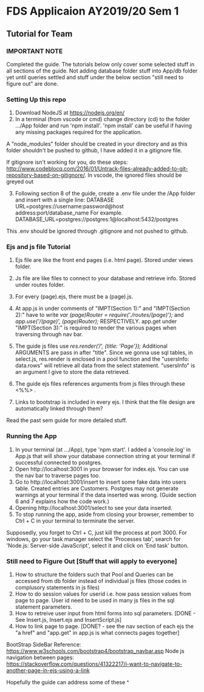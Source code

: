 #  FDS Applicaion AY2019/20 Sem 1
## Tutorial for Team

### IMPORTANT NOTE
Completed the guide. The tutorials below only cover some selected stuff in all sections of the guide. Not adding database folder stuff into App/db folder yet until queries settled and stuff under the below section "still need to figure out" are done.

### Setting Up this repo
1. Download NodeJS at https://nodejs.org/en/
2. In a terminal (from vscode or cmd) change directory (cd) to  the folder .../App folder and run 'npm install'. 'npm install' can be useful if having any missing packages required for the application.

A "node_modules" folder should be created in your directory and as this folder shouldn't be pushed to github, I have added it in a gitignore file. 

If gitignore isn't working for you, do these steps: http://www.codeblocq.com/2016/01/Untrack-files-already-added-to-git-repository-based-on-gitignore/. In vscode, the ignored files should be greyed out

3. Following section 8 of the guide, create a .env file under the /App folder and insert with a single line: DATABASE URL=postgres://username:password@host address:port/database_name
For example. DATABASE_URL=postgres://postgres:1@localhost:5432/postgres

This .env should be ignored through .gitignore and not pushed to github. 

### Ejs and js file Tutorial
1. Ejs file are like the front end pages (i.e. html page). Stored under views folder.
2. Js file are like files to connect to your database and retrieve info. Stored under routes folder.
3. For every (page).ejs, there must be a (page).js.

4. At app.js in under comments of "IMPT(Section 1):" and "IMPT(Section 2):" have to write 
*var (page)Router = require('./routes/(page)');* and *app.use('/(page)', (page)Router);* RESPECTIVELY.
app.get under "IMPT(Section 3):" is required to render the various pages when traversing through nav bar.

5. The guide js files use *res.render(’/’, {title: ’Page’});* Additional ARGUMENTS are pass in after "title". Since we gonna use sql tables, in select.js, res.render is enclosed in a pool function and the "usersInfo: data.rows" will retrieve all data from the select statement. "usersInfo" is an argument I give to store the data retrieved.  

6. The guide ejs files references arguments from js files through these <%%> . 

7. Links to bootstrap is included in every ejs. I think that the file design are automatically linked through them? 

Read the past sem guide for more detailed stuff. 

### Running the App
1. In your terminal (at .../App), type 'npm start'. I added a 'console.log' in App.js that will show your database connection string at your terminal if successful connected to postgres. 
2. Open http://localhost:3001 in your browser for index.ejs. You can use the nav bar to traverse pages too.
3. Go to http://localhost:3001/insert to insert some fake data into users table. Created entries are Customers. Postgres may not generate warnings at your terminal if the data inserted was wrong. (Guide section 6 and 7 explains how the code work.)
4. Opening http://localhost:3001/select to see your data inserted.
5. To stop running the app, aside from closing your browser, remember to Ctrl + C in your terminal to terminate the server. 

Supposedly, you forget to Ctrl + C, just kill the process at port 3000. For windows, go your task manager
select the 'Processes tab', search for 'Node.js: Server-side JavaScript', select it and click on 'End task' button.

### Still need to Figure Out [Stuff that will apply to everyone]
1. How to structure the folders such that Pool and Queries can be accessed from db folder instead of individual js files (those codes in complusory statements in js files)
2. How to do session values for userid i.e. how pass session values from page to page. User id need to be used in many js files in the sql statement parameters.
3. How to retreive user input from html forms into sql parameters. [DONE - See Insert.js, Insert.ejs and InsertScript.js]
4. How to link page to page. [DONE? - see the nav section of each ejs the "a href" and "app.get" in app.js is what connects pages together]

BootStrap SideBar Reference: https://www.w3schools.com/bootstrap4/bootstrap_navbar.asp
Node js navigation between pages: https://stackoverflow.com/questions/41322217/i-want-to-navigate-to-another-page-in-ejs-using-a-link

Hopefully the guide can address some of these ^

